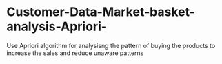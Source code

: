 # Customer-Data-Market-basket-analysis-Apriori-
Use Apriori algorithm for analysisng the pattern of buying the products to increase the sales and reduce unaware patterns
